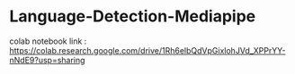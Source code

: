 # Language-Detection-Mediapipe

colab notebook link : https://colab.research.google.com/drive/1Rh6elbQdVpGixlohJVd_XPPrYY-nNdE9?usp=sharing
